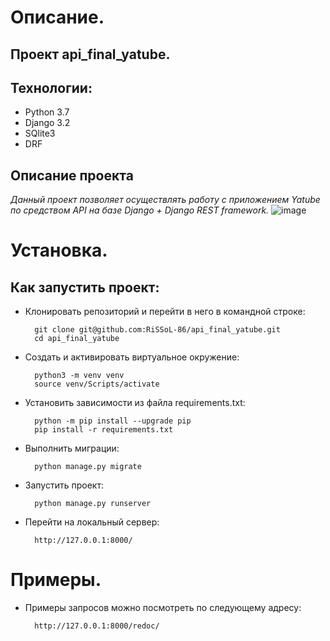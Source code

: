 # Описание.

## Проект api_final_yatube.

## Технологии:
* Python 3.7
* Django 3.2
* SQlite3
* DRF

## Описание проекта

_Данный проект позволяет осуществлять работу с приложением Yatube
по средством API на базе Django + Django REST framework._
![image](https://github.com/RiSSoL-86/api_final_yatube/assets/110422516/416c1f81-4d10-4dff-80aa-9701ad517846)


# Установка.

## Как запустить проект:

* Клонировать репозиторий и перейти в него в командной строке:

        git clone git@github.com:RiSSoL-86/api_final_yatube.git
        cd api_final_yatube

* Cоздать и активировать виртуальное окружение:

        python3 -m venv venv
        source venv/Scripts/activate

* Установить зависимости из файла requirements.txt:

        python -m pip install --upgrade pip
        pip install -r requirements.txt

* Выполнить миграции:

        python manage.py migrate
        
* Запустить проект:

        python manage.py runserver

* Перейти на локальный сервер:

        http://127.0.0.1:8000/

# Примеры.

* Примеры запросов можно посмотреть по следующему адресу:

        http://127.0.0.1:8000/redoc/
